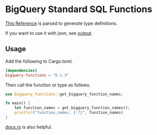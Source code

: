 # BigQuery Standard SQL Functions

[This Reference](https://cloud.google.com/bigquery/docs/reference/standard-sql/functions-and-operators) is parsed to generate type definitions.

If you want to use it with json, see [output](./output).

## Usage
Add the following to Cargo.toml.
```toml
[dependencies]
bigquery-functions = "0.1.3"
```

Then call the function or type as follows.
```rust
use bigquery_functions::get_bigquery_function_names;

fn main() {
    let function_names = get_bigquery_function_names();
    println!("function_names: {:?}", function_names)
}
```

[docs.rs](https://docs.rs/bigquery-functions/latest/bigquery_functions/#) is also helpful.
